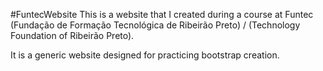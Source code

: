 #FuntecWebsite
This is a website that I created during a course at Funtec (Fundação de Formação Tecnológica de Ribeirão Preto) / (Technology Foundation of Ribeirão Preto).

It is a generic website designed for practicing bootstrap creation.
